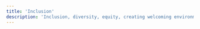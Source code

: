 ```yaml
---
title: 'Inclusion'
description: 'Inclusion, diversity, equity, creating welcoming environments, and building accessible spaces for all people.'
---
```

